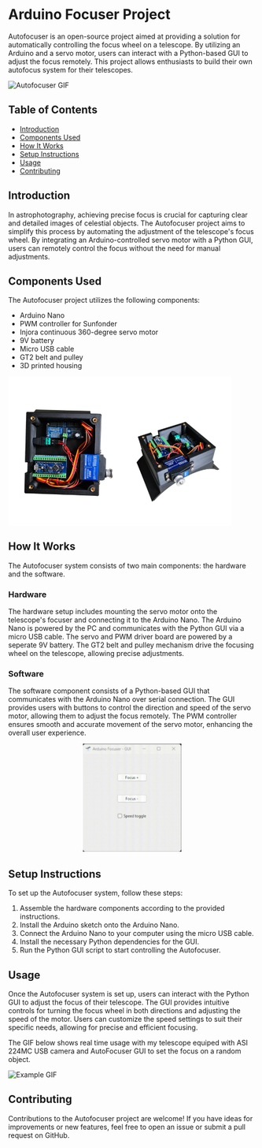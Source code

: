# Arduino Focuser Project

Autofocuser is an open-source project aimed at providing a solution for automatically controlling the focus wheel on a telescope. By utilizing an Arduino and a servo motor, users can interact with a Python-based GUI to adjust the focus remotely. This project allows enthusiasts to build their own autofocus system for their telescopes.


<div style="display: flex; justify-content: center; margin: auto;">
    <img src="readme_files/focuser.gif" alt="Autofocuser GIF" style="width: 100%;">
</div>


## Table of Contents

- [Introduction](#introduction)
- [Components Used](#components-used)
- [How It Works](#how-it-works)
- [Setup Instructions](#setup-instructions)
- [Usage](#usage)
- [Contributing](#contributing)



## Introduction

In astrophotography, achieving precise focus is crucial for capturing clear and detailed images of celestial objects. The Autofocuser project aims to simplify this process by automating the adjustment of the telescope's focus wheel. By integrating an Arduino-controlled servo motor with a Python GUI, users can remotely control the focus without the need for manual adjustments.

## Components Used

The Autofocuser project utilizes the following components:

- Arduino Nano
- PWM controller for Sunfonder
- Injora continuous 360-degree servo motor
- 9V battery
- Micro USB cable
- GT2 belt and pulley
- 3D printed housing

<div style="display: flex;">
    <img src="readme_files/focuser_housing.png" alt="Autofocuser Housing" style="width: 45%;">
    <img src="readme_files/focuser_housing2.png" alt="Autofocuser Housing 2" style="width: 45%;">
</div>

## How It Works

The Autofocuser system consists of two main components: the hardware and the software.

### Hardware

The hardware setup includes mounting the servo motor onto the telescope's focuser and connecting it to the Arduino Nano. The Arduino Nano is powered by the PC and communicates with the Python GUI via a micro USB cable. The servo and PWM driver board are powered by a seperate 9V battery. The GT2 belt and pulley mechanism drive the focusing wheel on the telescope, allowing precise adjustments.

### Software

The software component consists of a Python-based GUI that communicates with the Arduino Nano over serial connection. The GUI provides users with buttons to control the direction and speed of the servo motor, allowing them to adjust the focus remotely. The PWM controller ensures smooth and accurate movement of the servo motor, enhancing the overall user experience.


<p align="center">
  <img src="readme_files/gui.gif" alt="animated" width="200" />
</p>

## Setup Instructions

To set up the Autofocuser system, follow these steps:

1. Assemble the hardware components according to the provided instructions.
2. Install the Arduino sketch onto the Arduino Nano.
3. Connect the Arduino Nano to your computer using the micro USB cable.
4. Install the necessary Python dependencies for the GUI.
5. Run the Python GUI script to start controlling the Autofocuser.

## Usage

Once the Autofocuser system is set up, users can interact with the Python GUI to adjust the focus of their telescope. The GUI provides intuitive controls for turning the focus wheel in both directions and adjusting the speed of the motor. Users can customize the speed settings to suit their specific needs, allowing for precise and efficient focusing.

The GIF below shows real time usage with my telescope equiped with ASI 224MC USB camera and AutoFocuser GUI to set the focus on a random object.

<div style="display: flex; justify-content: center; margin: auto;">
    <img src="readme_files/use_example.gif" alt="Example GIF" style="width: 800px;">
</div>

## Contributing

Contributions to the Autofocuser project are welcome! If you have ideas for improvements or new features, feel free to open an issue or submit a pull request on GitHub.


